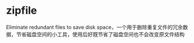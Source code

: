 # zipfile
Eliminate redundant files to save disk space，一个用于删除重复文件的冗余数据，节省磁盘空间的小工具，使用后好既节省了磁盘空间也不会改变原文件结构
